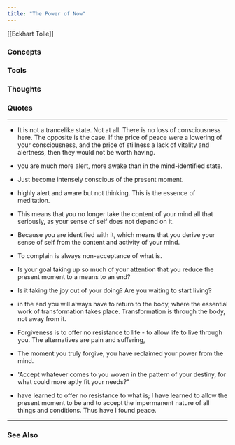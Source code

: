 ```yaml
---
title: "The Power of Now"
---
```


[[Eckhart Tolle]]

### Concepts

### Tools

### Thoughts

### Quotes
---

- It is not a trancelike state. Not at all. There is no loss of consciousness here. The opposite is the case. If the price of peace were a lowering of your consciousness, and the price of stillness a lack of vitality and alertness, then they would not be worth having.

- you are much more alert, more awake than in the mind-identified state.

- Just become intensely conscious of the present moment.

- highly alert and aware but not thinking. This is the essence of meditation.

- This means that you no longer take the content of your mind all that seriously, as your sense of self does not depend on it.

- Because you are identified with it, which means that you derive your sense of self from the content and activity of your mind.

- To complain is always non-acceptance of what is.

- Is your goal taking up so much of your attention that you reduce the present moment to a means to an end?

- Is it taking the joy out of your doing? Are you waiting to start living?

- in the end you will always have to return to the body, where the essential work of transformation takes place. Transformation is through the body, not away from it.

- Forgiveness is to offer no resistance to life - to allow life to live through you. The alternatives are pain and suffering,

- The moment you truly forgive, you have reclaimed your power from the mind.

- 'Accept whatever comes to you woven in the pattern of your destiny, for what could more aptly fit your needs?"

- have learned to offer no resistance to what is; I have learned to allow the present moment to be and to accept the impermanent nature of all things and conditions. Thus have I found peace.


----
### See Also